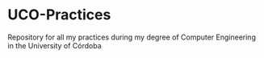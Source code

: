 # UCO-Practices
Repository for all my practices during my degree of Computer Engineering in the University of Córdoba
